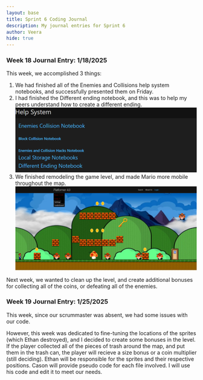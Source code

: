 ```yaml
---
layout: base
title: Sprint 6 Coding Journal
description: My journal entries for Sprint 6
author: Veera
hide: true
---
```


### Week 18 Journal Entry: 1/18/2025

This week, we accomplished 3 things:

1. We had finished all of the Enemies and Collisions help system notebooks, and successfully presented them on Friday.
2. I had finished the Different ending notebook, and this was to help my peers understand how to create a different ending.
![](helpsystem.png)
3. We finished remodeling the game level, and made Mario more mobile throughout the map. 
![](firstlevel.png)


Next week, we wanted to clean up the level, and create additional bonuses for collecting all of the coins, or defeating all of the enemies. 

### Week 19 Journal Entry: 1/25/2025

This week, since our scrummaster was absent, we had some issues with our code. 

However, this week was dedicated to fine-tuning the locations of the sprites (which Ethan destroyed), and I decided to create some
bonuses in the level. If the player collected all of the pieces of trash around the map, and put them in the trash can, the player 
will recieve a size bonus or a coin multiplier (still deciding). Ethan will be responsible for the sprites and their respective positions. 
Cason will provide pseudo code for each file involved. I will use his code and edit it to meet our needs.